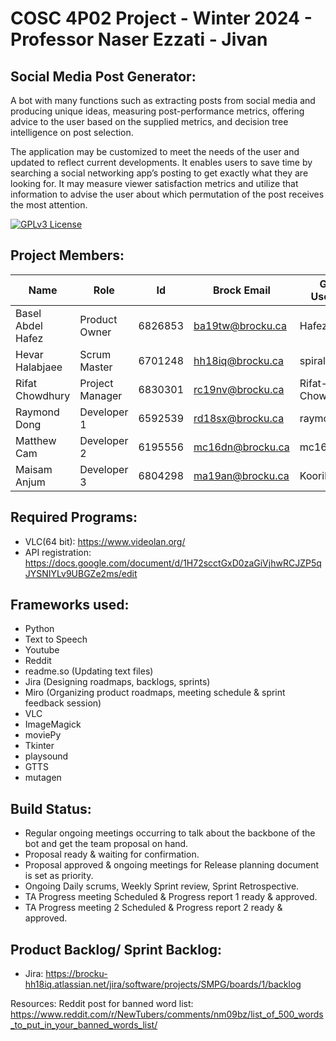 # COSC 4P02 Project - Winter 2024 - Professor Naser Ezzati - Jivan
## Social Media Post Generator:

A bot with many functions such as extracting posts from social media and producing unique ideas, measuring post-performance metrics, offering advice to the user based on the supplied metrics, and decision tree intelligence on post selection.

The application may be customized to meet the needs of the user and updated to reflect current developments. It enables users to save time by searching a social networking app’s posting to get exactly what they are looking for. It may measure viewer satisfaction metrics and utilize that information to advise the user about which permutation of the post receives the most attention.

[![GPLv3 License](https://img.shields.io/badge/License-GPL%20v3-blue.svg)](https://github.com/mc16dn/COSC-4P02-Group-Assignment/blob/main/LICENSE)

## Project Members:

| Name  | Role | Id | Brock Email | Github Username |
| ------------- | ------------- | ------------- |------------- |------------- |
| Basel Abdel Hafez | Product Owner | 6826853 | ba19tw@brocku.ca | Hafezberg |
| Hevar Halabjaee | Scrum Master  | 6701248 | hh18iq@brocku.ca | spiralwind |
| Rifat Chowdhury  | Project Manager  | 6830301 | rc19nv@brocku.ca | Rifat-Chowdhury |
| Raymond Dong | Developer 1  | 6592539 | rd18sx@brocku.ca | raymonddong2 |
| Matthew Cam | Developer 2  | 6195556 | mc16dn@brocku.ca | mc16dn |
| Maisam Anjum | Developer 3  | 6804298 | ma19an@brocku.ca | Koorikdat |


## Required Programs:
- VLC(64 bit): https://www.videolan.org/
- API registration: https://docs.google.com/document/d/1H72scctGxD0zaGiVjhwRCJZP5qJYSNIYLv9UBGZe2ms/edit

## Frameworks used:
- Python
- Text to Speech
- Youtube 
- Reddit
- readme.so (Updating text files)
- Jira (Designing roadmaps, backlogs, sprints)
- Miro (Organizing product roadmaps, meeting schedule & sprint feedback session)
- VLC
- ImageMagick
- moviePy
- Tkinter
- playsound
- GTTS
- mutagen
## Build Status:
- Regular ongoing meetings occurring to talk about the backbone of the bot and get the team proposal on hand.
- Proposal ready & waiting for confirmation.
- Proposal approved & ongoing meetings for Release planning document is set as priority.
- Ongoing Daily scrums, Weekly Sprint review, Sprint Retrospective.
- TA Progress meeting Scheduled & Progress report 1 ready & approved.
- TA Progress meeting 2 Scheduled & Progress report 2 ready & approved. 


## Product Backlog/ Sprint Backlog:
- Jira: https://brocku-hh18iq.atlassian.net/jira/software/projects/SMPG/boards/1/backlog


Resources: 
Reddit post for banned word list: https://www.reddit.com/r/NewTubers/comments/nm09bz/list_of_500_words_to_put_in_your_banned_words_list/
